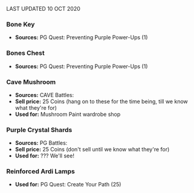 LAST UPDATED 10 OCT 2020

### Bone Key

- **Sources:** PG Quest: Preventing Purple Power-Ups (1)

### Bones Chest

- **Sources:** PG Quest: Preventing Purple Power-Ups (1)

### Cave Mushroom

- **Sources:** CAVE Battles: 
- **Sell price:** 25 Coins (hang on to these for the time being, till we know what they're for)
- **Used for:** Mushroom Paint wardrobe shop

### Purple Crystal Shards

- **Sources:** PG Battles: 
- **Sell price:** 25 Coins (don't sell until we know what they're for)
- **Used for:** ??? We'll see!

### Reinforced Ardi Lamps

- **Used for:** PG Quest: Create Your Path (25)